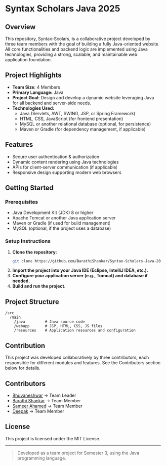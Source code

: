 # Syntax Scholars Java 2025

## Overview

This repository, Syntax-Scolars, is a collaborative project developed by three team members with the goal of building a fully Java-oriented website. All core functionalities and backend logic are implemented using Java technologies, providing a strong, scalable, and maintainable web application foundation.

## Project Highlights

- **Team Size:** 4 Members
- **Primary Language:** Java
- **Project Goal:** Design and develop a dynamic website leveraging Java for all backend and server-side needs.
- **Technologies Used:**
  - Java (Servlets, AWT, SWING, JSP, or Spring Framework)
  - HTML, CSS, JavaScript (for frontend presentation)
  - MySQL or another relational database (optional, for persistence)
  - Maven or Gradle (for dependency management, if applicable)

## Features

- Secure user authentication & authorization
- Dynamic content rendering using Java technologies
- APIs for client-server communication (if applicable)
- Responsive design supporting modern web browsers

## Getting Started

### Prerequisites

- Java Development Kit (JDK) 8 or higher
- Apache Tomcat or another Java application server
- Maven or Gradle (if used for build management)
- MySQL (optional, if the project uses a database)

### Setup Instructions

1. **Clone the repository:**
   ```sh
   git clone https://github.com/BarathiShankar/Syntax-Scholars-Java-2025.git
   ```
2. **Import the project into your Java IDE (Eclipse, IntelliJ IDEA, etc.).**
3. **Configure your application server (e.g., Tomcat) and database if needed.**
4. **Build and run the project.**

## Project Structure

```
/src
  /main
    /java         # Java source code
    /webapp       # JSP, HTML, CSS, JS files
    /resources    # Application resources and configuration
```

## Contribution

This project was developed collaboratively by three contributors, each responsible for different modules and features. See the Contributors section below for details.

## Contributors

- [Bhuvaneshwar](https://github.com/TNDEVIL4U) -> Team Leader
- [Barathi Shankar](https://github.com/BarathiShankar) -> Team Member
- [Sameer Ahamed](https://github.com/Sameer-Ahamed-T) -> Team Member
- [Deepak](https://github.com/Deepak007-sipder) -> Team Member

## License

This project is licensed under the MIT License.

---
> Developed as a team project for Semester 3, using the Java programming language.
